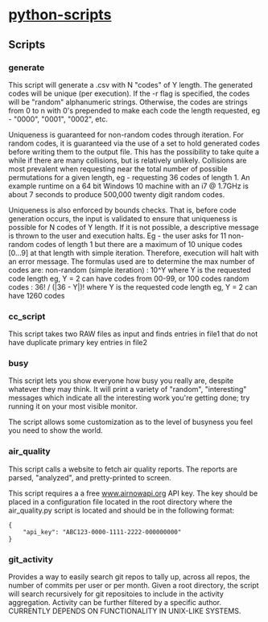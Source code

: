 # [python-scripts](https://github.com/nit3owl/python-scripts)

## Scripts

### generate

This script will generate a .csv with N "codes" of Y length. The generated codes will be unique (per execution). If the -r flag
is specified, the codes will be "random" alphanumeric strings. Otherwise, the codes are strings from 0 to n with 0's prepended
to make each code the length requested, eg - "0000", "0001", "0002", etc.

Uniqueness is guaranteed for non-random codes through iteration. For random codes, it is guaranteed via the use of a set to hold
generated codes before writing them to the output file. This has the possibility to take quite a while if there are many collisions,
but is relatively unlikely. Collisions are most prevalent when requesting near the total number of possible permutations for a given
length, eg - requesting 36 codes of length 1. An example runtime on a 64 bit Windows 10 machine with an i7 @ 1.7GHz is about 7
seconds to produce 500,000 twenty digit random codes.

Uniqueness is also enforced by bounds checks. That is, before code generation occurs, the input is validated to ensure that uniqueness
is possible for N codes of Y length. If it is not possible, a descriptive message is thrown to the user and execution halts.
Eg - the user asks for 11 non-random codes of length 1 but there are a maximum of 10 unique codes [0...9] at that length with simple
iteration. Therefore, execution will halt with an error message.
The formulas used are to determine the max number of codes are:
	non-random (simple iteration)   : 10^Y where Y is the requested code length
									  eg, Y = 2 can have codes from 00-99, or 100 codes
	random codes				    : 36! / (|36 - Y|)! where Y is the requested code length
								      eg, Y = 2 can have 1260 codes
													
### cc_script

This script takes two RAW files as input and finds entries in file1 that do not have duplicate primary key entries in file2

### busy

This script lets you show everyone how busy you really are, despite whatever they may think. It will print a variety of "random", "interesting" 
messages which indicate all the interesting work you're getting done; try running it on your most visible monitor.

The script allows some customization as to the level of busyness you feel you need to show the world.

### air_quality

This script calls a website to fetch air quality reports. The reports are parsed, "analyzed", and pretty-printed to screen.

This script requires a a free www.airnowapi.org API key. The key should be placed in a configuration file located in the root directory where the air_quality.py script is located and should be in the following format:
```
{
    "api_key": "ABC123-0000-1111-2222-000000000"
}
```

### git_activity

Provides a way to easily search git repos to tally up, across all repos, the number of commits per user or per month. Given a root directory, the script will search recursively for git repositoies to include in the activity aggregation. Activity can be further filtered by a specific author.
CURRENTLY DEPENDS ON FUNCTIONALITY IN UNIX-LIKE SYSTEMS.
